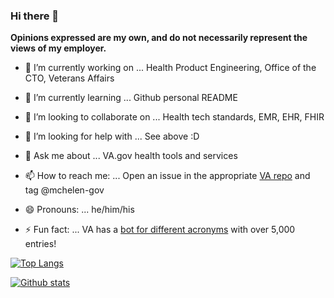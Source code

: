 ### Hi there 👋

<!--
**mchelen-gov/mchelen-gov** is a ✨ _special_ ✨ repository because its `README.md` (this file) appears on your GitHub profile.
-->

**Opinions expressed are my own, and do not necessarily represent the views of my employer.**

- 🔭 I’m currently working on ...
Health Product Engineering, Office of the CTO, Veterans Affairs

- 🌱 I’m currently learning ...
Github personal README

- 👯 I’m looking to collaborate on ...
Health tech standards, EMR, EHR, FHIR

- 🤔 I’m looking for help with ...
See above :D

- 💬 Ask me about ...
VA.gov health tools and services

- 📫 How to reach me: ...
Open an issue in the appropriate [VA repo](https://github.com/department-of-veterans-affairs) and tag @mchelen-gov

- 😄 Pronouns: ...
he/him/his

- ⚡ Fun fact: ...
VA has a [bot for different acronyms](https://github.com/department-of-veterans-affairs/acronyms) with over 5,000 entries!

[![Top Langs](https://github-readme-stats.vercel.app/api/top-langs/?username=mchelen-gov)](https://github.com/anuraghazra/github-readme-stats)

[![Github stats](https://github-readme-stats.vercel.app/api?username=mchelen-gov)](https://github.com/anuraghazra/github-readme-stats)
